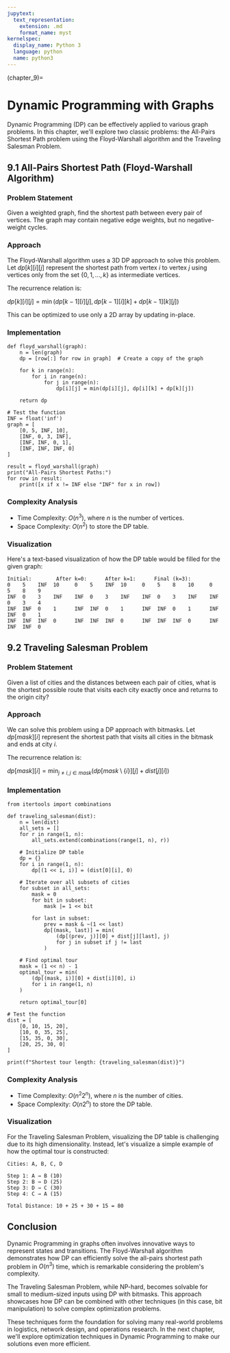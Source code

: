 ```yaml
---
jupytext:
  text_representation:
    extension: .md
    format_name: myst
kernelspec:
  display_name: Python 3
  language: python
  name: python3
---
```


(chapter_9)=

# Dynamic Programming with Graphs

Dynamic Programming (DP) can be effectively applied to various graph problems. In this chapter, we'll explore two classic problems: the All-Pairs Shortest Path problem using the Floyd-Warshall algorithm and the Traveling Salesman Problem.

## 9.1 All-Pairs Shortest Path (Floyd-Warshall Algorithm)

### Problem Statement

Given a weighted graph, find the shortest path between every pair of vertices. The graph may contain negative edge weights, but no negative-weight cycles.

### Approach

The Floyd-Warshall algorithm uses a 3D DP approach to solve this problem. Let $dp[k][i][j]$ represent the shortest path from vertex $i$ to vertex $j$ using vertices only from the set $\{0, 1, ..., k\}$ as intermediate vertices.

The recurrence relation is:

$dp[k][i][j] = \min(dp[k-1][i][j], dp[k-1][i][k] + dp[k-1][k][j])$

This can be optimized to use only a 2D array by updating in-place.

### Implementation

```{code-cell} python3
def floyd_warshall(graph):
    n = len(graph)
    dp = [row[:] for row in graph]  # Create a copy of the graph
    
    for k in range(n):
        for i in range(n):
            for j in range(n):
                dp[i][j] = min(dp[i][j], dp[i][k] + dp[k][j])
    
    return dp

# Test the function
INF = float('inf')
graph = [
    [0, 5, INF, 10],
    [INF, 0, 3, INF],
    [INF, INF, 0, 1],
    [INF, INF, INF, 0]
]

result = floyd_warshall(graph)
print("All-Pairs Shortest Paths:")
for row in result:
    print([x if x != INF else "INF" for x in row])
```

### Complexity Analysis

- Time Complexity: $O(n^3)$, where $n$ is the number of vertices.
- Space Complexity: $O(n^2)$ to store the DP table.

### Visualization

Here's a text-based visualization of how the DP table would be filled for the given graph:

```
Initial:        After k=0:      After k=1:      Final (k=3):
0    5    INF  10     0    5    INF  10     0    5    8    10     0    5    8    9
INF  0    3    INF    INF  0    3    INF    INF  0    3    INF    INF  0    3    4
INF  INF  0    1      INF  INF  0    1      INF  INF  0    1      INF  INF  0    1
INF  INF  INF  0      INF  INF  INF  0      INF  INF  INF  0      INF  INF  INF  0
```

## 9.2 Traveling Salesman Problem

### Problem Statement

Given a list of cities and the distances between each pair of cities, what is the shortest possible route that visits each city exactly once and returns to the origin city?

### Approach

We can solve this problem using a DP approach with bitmasks. Let $dp[mask][i]$ represent the shortest path that visits all cities in the bitmask and ends at city $i$.

The recurrence relation is:

$dp[mask][i] = \min_{j \neq i, j \in mask} (dp[mask \setminus \{i\}][j] + dist[j][i])$

### Implementation

```python3
from itertools import combinations

def traveling_salesman(dist):
    n = len(dist)
    all_sets = []
    for r in range(1, n):
        all_sets.extend(combinations(range(1, n), r))
    
    # Initialize DP table
    dp = {}
    for i in range(1, n):
        dp[(1 << i, i)] = (dist[0][i], 0)
    
    # Iterate over all subsets of cities
    for subset in all_sets:
        mask = 0
        for bit in subset:
            mask |= 1 << bit
        
        for last in subset:
            prev = mask & ~(1 << last)
            dp[(mask, last)] = min(
                (dp[(prev, j)][0] + dist[j][last], j)
                for j in subset if j != last
            )
    
    # Find optimal tour
    mask = (1 << n) - 1
    optimal_tour = min(
        (dp[(mask, i)][0] + dist[i][0], i)
        for i in range(1, n)
    )
    
    return optimal_tour[0]

# Test the function
dist = [
    [0, 10, 15, 20],
    [10, 0, 35, 25],
    [15, 35, 0, 30],
    [20, 25, 30, 0]
]

print(f"Shortest tour length: {traveling_salesman(dist)}")
```

### Complexity Analysis

- Time Complexity: $O(n^2 2^n)$, where $n$ is the number of cities.
- Space Complexity: $O(n 2^n)$ to store the DP table.

### Visualization

For the Traveling Salesman Problem, visualizing the DP table is challenging due to its high dimensionality. Instead, let's visualize a simple example of how the optimal tour is constructed:

```
Cities: A, B, C, D

Step 1: A → B (10)
Step 2: B → D (25)
Step 3: D → C (30)
Step 4: C → A (15)

Total Distance: 10 + 25 + 30 + 15 = 80
```

## Conclusion

Dynamic Programming in graphs often involves innovative ways to represent states and transitions. The Floyd-Warshall algorithm demonstrates how DP can efficiently solve the all-pairs shortest path problem in $O(n^3)$ time, which is remarkable considering the problem's complexity.

The Traveling Salesman Problem, while NP-hard, becomes solvable for small to medium-sized inputs using DP with bitmasks. This approach showcases how DP can be combined with other techniques (in this case, bit manipulation) to solve complex optimization problems.

These techniques form the foundation for solving many real-world problems in logistics, network design, and operations research. In the next chapter, we'll explore optimization techniques in Dynamic Programming to make our solutions even more efficient.